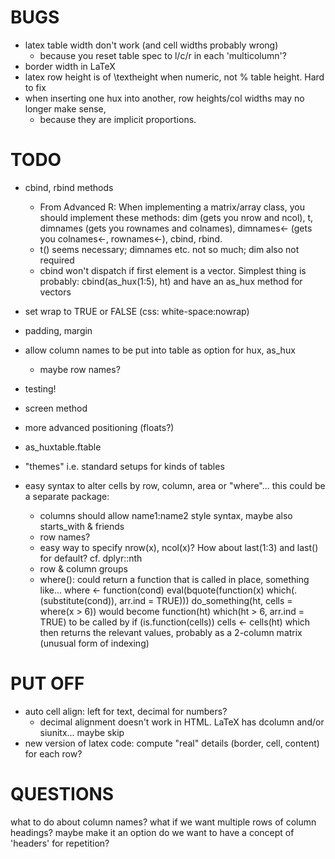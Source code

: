 

BUGS
====
* latex table width don't work (and cell widths probably wrong)
  - because you reset table spec to l/c/r in each 'multicolumn'?
* border width in LaTeX
* latex row height is of \\textheight when numeric, not % table height. Hard to fix
* when inserting one hux into another, row heights/col widths may no longer make sense,
  - because they are implicit proportions.


TODO
====
* cbind, rbind methods
  - From Advanced R:
  When implementing a matrix/array class, you should implement these methods: dim (gets you nrow
  and ncol), t, dimnames (gets you rownames and colnames), dimnames<- (gets you colnames<-,
  rownames<-), cbind, rbind.
  - t() seems necessary; dimnames etc. not so much; dim also not required
  - cbind won't dispatch if first element is a vector. Simplest thing is probably:
  cbind(as_hux(1:5), ht) and have an as_hux method for vectors

* set wrap to TRUE or FALSE (css: white-space:nowrap)
* padding, margin
* allow column names to be put into table as option for hux, as_hux
  - maybe row names?
* testing!
* screen method
* more advanced positioning (floats?)
* as_huxtable.ftable
* "themes" i.e. standard setups for kinds of tables
* easy syntax to alter cells by row, column, area or "where"... this could be a separate package:
  - columns should allow name1:name2 style syntax, maybe also starts_with & friends
  - row names?
  - easy way to specify nrow(x), ncol(x)? How about last(1:3) and last() for default? cf. dplyr::nth
  - row & column groups
  - where(): could return a function that is called in place, something like...
  where <- function(cond) eval(bquote(function(x) which(.(substitute(cond)), arr.ind = TRUE)))
    do_something(ht, cells = where(x > 6))
  would become
    function(ht) which(ht > 6, arr.ind = TRUE)
  to be called by
    if (is.function(cells)) cells <- cells(ht)
  which then returns the relevant values, probably as a 2-column matrix (unusual form of indexing)



PUT OFF
=======
* auto cell align: left for text, decimal for numbers?
  - decimal alignment doesn't work in HTML. LaTeX has dcolumn and/or siunitx... maybe skip
* new version of latex code: compute "real" details (border, cell, content) for each row?

QUESTIONS
=========
what to do about column names? what if we want multiple rows of column headings?
maybe make it an option
do we want to have a concept of 'headers' for repetition?


